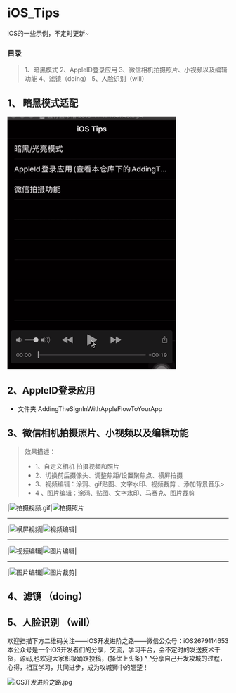 # iOS_Tips
iOS的一些示例，不定时更新~
### 目录 
> 1、暗黑模式  2、AppleID登录应用  3、微信相机拍摄照片、小视频以及编辑功能 4、滤镜（doing） 5、人脸识别（will）

## 1、 暗黑模式适配

![暗黑模式](PrviewPicture/暗黑模式.gif)
  
## 2、AppleID登录应用

* 文件夹 AddingTheSignInWithAppleFlowToYourApp

## 3、微信相机拍摄照片、小视频以及编辑功能  
> 效果描述：  
> * 1、自定义相机 拍摄视频和照片
> * 2、切换前后摄像头、调整焦距/设置聚焦点、横屏拍摄
> * 3、视频编辑：涂鸦、gif贴图、文字水印、视频裁剪 、添加背景音乐> 
> * 4 、图片编辑：涂鸦、贴图、文字水印、马赛克、图片裁剪

|![拍摄视频.gif](https://upload-images.jianshu.io/upload_images/1708447-0c93cbc1fd0222af.gif?imageMogr2/auto-orient/strip)|![拍摄照片](https://upload-images.jianshu.io/upload_images/1708447-866d269f0082e9dd.gif?imageMogr2/auto-orient/strip)

*****

|![横屏视频](https://upload-images.jianshu.io/upload_images/1708447-33596f9fbc0397cd.gif?imageMogr2/auto-orient/strip)|![视频编辑](https://upload-images.jianshu.io/upload_images/1708447-1bbac1cb783b3c58.gif?imageMogr2/auto-orient/strip)|

****

|![视频编辑](https://upload-images.jianshu.io/upload_images/1708447-c33db62c9deae6c4.gif?imageMogr2/auto-orient/strip)|![图片编辑](https://upload-images.jianshu.io/upload_images/1708447-7bc002a4c514695a.gif?imageMogr2/auto-orient/strip)|

****

|![图片编辑](https://upload-images.jianshu.io/upload_images/1708447-5f53acb267b67dcc.gif?imageMogr2/auto-orient/strip)|![图片裁剪](https://upload-images.jianshu.io/upload_images/1708447-fa99b90ec357da91.gif?imageMogr2/auto-orient/strip)|


## 4、滤镜 （doing）

## 5、人脸识别 （will）




欢迎扫描下方二维码关注——iOS开发进阶之路——微信公众号：iOS2679114653 本公众号是一个iOS开发者们的分享，交流，学习平台，会不定时的发送技术干货，源码,也欢迎大家积极踊跃投稿，(择优上头条) ^_^分享自己开发攻城的过程，心得，相互学习，共同进步，成为攻城狮中的翘楚！

![iOS开发进阶之路.jpg](http://upload-images.jianshu.io/upload_images/1708447-c2471528cadd7c86.jpg?imageMogr2/auto-orient/strip%7CimageView2/2/w/1240)


